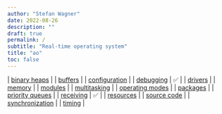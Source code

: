 ```yaml
---
author: "Stefan Wagner"
date: 2022-08-26
description: ""
draft: true
permalink: /
subtitle: "Real-time operating system"
title: "ao"
toc: false
---
```


| [binary heaps](binary-heaps.md) |
| [buffers](buffers.md) |
| [configuration](configuration.md) |
| [debugging](debugging.md) | ✅ |
| [drivers](drivers.md) |
| [memory](memory.md) |
| [modules](modules/index.md) |
| [multitasking](multitasking.md) |
| [operating modes](operating-modes.md) |
| [packages](packages.md) |
| [priority queues](priority-queues.md) |
| [receiving](receiving.md) | ✅ |
| [resources](resources.md) |
| [source code](source-code.md) |
| [synchronization](synchronization.md) |
| [timing](timing.md) |
